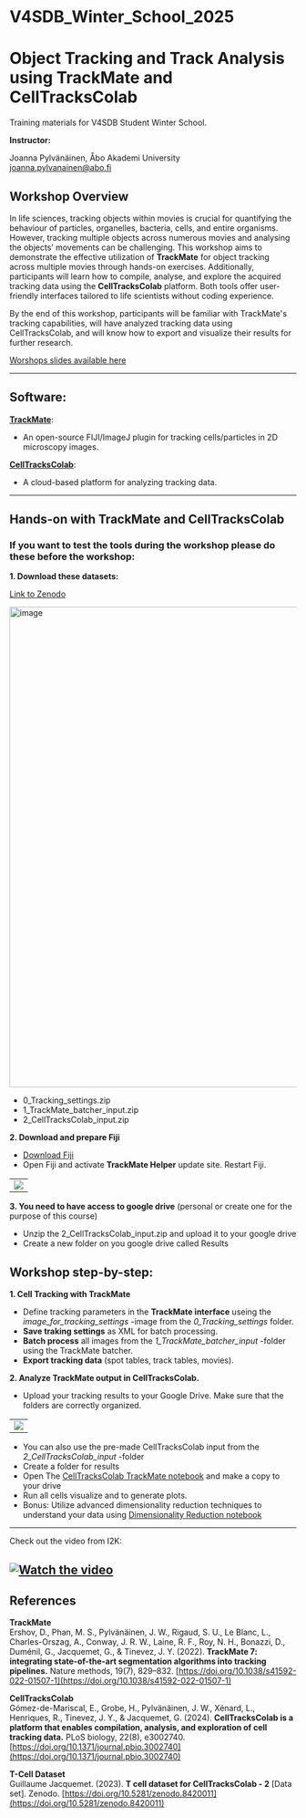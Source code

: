 # V4SDB_Winter_School_2025

# Object Tracking and Track Analysis using TrackMate and CellTracksColab

Training materials for V4SDB Student Winter School.

**Instructor:**

Joanna Pylvänäinen, Åbo Akademi University  
joanna.pylvanainen@abo.fi  

## Workshop Overview

In life sciences, tracking objects within movies is crucial for quantifying the behaviour of particles, organelles, bacteria, cells, and entire organisms. However, tracking multiple objects across numerous movies and analysing the objects’ movements can be challenging. This workshop aims to demonstrate the effective utilization of **TrackMate** for object tracking across multiple movies through hands-on exercises. Additionally, participants will learn how to compile, analyse, and explore the acquired tracking data using the **CellTracksColab** platform. Both tools offer user-friendly interfaces tailored to life scientists without coding experience.

By the end of this workshop, participants will be familiar with TrackMate's tracking capabilities, will have analyzed tracking data using CellTracksColab, and will know how to export and visualize their results for further research.

[Worshops slides available here]()

---

## Software:
[**TrackMate**](https://imagej.net/plugins/trackmate/): <br>
-  An open-source FIJI/ImageJ plugin for tracking cells/particles in 2D microscopy images. 

[**CellTracksColab**](https://github.com/CellMigrationLab/CellTracksColab): <br> 
- A cloud-based platform for analyzing tracking data.

---

## Hands-on with TrackMate and CellTracksColab

### If you want to test the tools during the workshop please do these before the workshop:

**1. Download these datasets:**

[Link to Zenodo](https://zenodo.org/records/13969009)

<img width="843" alt="image" src="https://github.com/user-attachments/assets/99b48321-af84-4f64-b199-07ea84585e19">

- 0_Tracking_settings.zip
- 1_TrackMate_batcher_input.zip
- 2_CellTracksColab_input.zip

**2. Download and prepare Fiji**

- [Download Fiji](https://fiji.sc/)
- Open Fiji and activate **TrackMate Helper** update site. Restart Fiji.

<table>
  <tr>
    <td><img src="https://github.com/user-attachments/assets/bf27c70c-6ba2-4c3a-9ec3-a878563eae7e" /></td>
  </tr>
</table>

**3. You need to have access to google drive** (personal or create one for the purpose of this course)
- Unzip the 2_CellTracksColab_input.zip and upload it to your google drive
- Create a new folder on you google drive called Results

## Workshop step-by-step:

**1. Cell Tracking with TrackMate**
- Define tracking parameters in the **TrackMate interface** useing the *image_for_tracking_settings* -image from the *0_Tracking_settings* folder.
- **Save traking settings** as XML for batch processing.
- **Batch process** all images from the *1_TrackMate_batcher_input* -folder using the TrackMate batcher.
- **Export tracking data** (spot tables, track tables, movies).

**2. Analyze TrackMate output in CellTracksColab.**

- Upload your tracking results to your Google Drive. Make sure that the folders are correctly organized.

<table>
  <tr>
    <td><img src="https://github.com/user-attachments/assets/30d5f2dc-125b-462e-a063-66c18a1763ee" /></td>
  </tr>
</table>

- You can also use the pre-made CellTracksColab input from the *2_CellTracksColab_input* -folder
- Create a folder for results
- Open The [CellTracksColab TrackMate notebook](https://colab.research.google.com/github/guijacquemet/CellTracksColab/blob/main/Notebook/CellTracksColab_TrackMate.ipynb) and make a copy to your drive 
- Run all cells visualize and to generate plots.
- Bonus: Utilize advanced dimensionality reduction techniques to understand your data using [Dimensionality Reduction notebook](https://colab.research.google.com/github/guijacquemet/CellTracksColab/blob/main/Notebook/CellTracksColab_Dimensionality_Reduction.ipynb) 

---- 
Check out the video from I2K:

[![Watch the video](https://img.youtube.com/vi/fIE4i3G7L9Y/0.jpg)](https://www.youtube.com/watch?v=fIE4i3G7L9Y)
---

## References
**TrackMate**<br>
Ershov, D., Phan, M. S., Pylvänäinen, J. W., Rigaud, S. U., Le Blanc, L., Charles-Orszag, A., Conway, J. R. W., Laine, R. F., Roy, N. H., Bonazzi, D., Duménil, G., Jacquemet, G., & Tinevez, J. Y. (2022). **TrackMate 7: integrating state-of-the-art segmentation algorithms into tracking pipelines.** Nature methods, 19(7), 829–832. [https://doi.org/10.1038/s41592-022-01507-1](https://doi.org/10.1038/s41592-022-01507-1)

**CellTracksColab**<br>
Gómez-de-Mariscal, E., Grobe, H., Pylvänäinen, J. W., Xénard, L., Henriques, R., Tinevez, J. Y., & Jacquemet, G. (2024). **CellTracksColab is a platform that enables compilation, analysis, and exploration of cell tracking data.** PLoS biology, 22(8), e3002740. [https://doi.org/10.1371/journal.pbio.3002740](https://doi.org/10.1371/journal.pbio.3002740)

**T-Cell Dataset**<br>
Guillaume Jacquemet. (2023). **T cell dataset for CellTracksColab - 2** [Data set]. Zenodo. [https://doi.org/10.5281/zenodo.8420011](https://doi.org/10.5281/zenodo.8420011)


